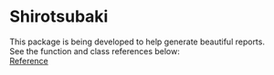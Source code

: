 # Shirotsubaki

This package is being developed to help generate beautiful reports.  
See the function and class references below:  
[Reference](reference.md)
